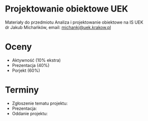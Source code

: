 # Projektowanie obiektowe UEK
Materiały do przedmiotu Analiza i projektowanie obiektowe na IS UEK\
dr Jakub Michańków, email: michankj@uek.krakow.pl

# Oceny
- Aktywność (10% ekstra)
- Prezentacja (40%)
- Porjekt (60%)

# Terminy
- Zgłoszenie tematu projektu:
- Prezentacja:
- Oddanie projektu: 

